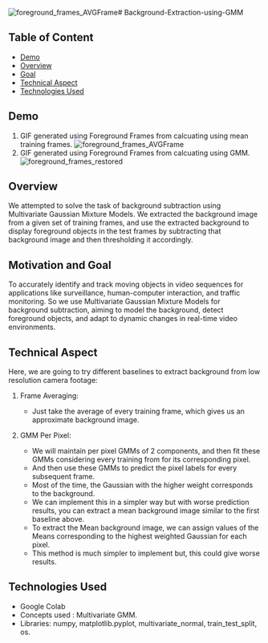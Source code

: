 ![foreground_frames_AVGFrame](https://github.com/Sagnick0907/Background-Extraction-using-GMM/assets/76872499/ce2d723f-3a36-4c23-8e0b-c28656a946e1)# Background-Extraction-using-GMM

## Table of Content
  * [Demo](#demo)
  * [Overview](#overview)
  * [Goal](#goal)
  * [Technical Aspect](#technical-aspect)
  * [Technologies Used](#technologies-used)

## Demo
1. GIF generated using Foreground Frames from calcuating using mean training frames.
![foreground_frames_AVGFrame](https://github.com/Sagnick0907/Background-Extraction-using-GMM/assets/76872499/0fa2d524-c73e-4332-ab07-1f723fbdbba2)
2.  GIF generated using Foreground Frames from calcuating using GMM.
![foreground_frames_restored](https://github.com/Sagnick0907/Background-Extraction-using-GMM/assets/76872499/ca7a448c-5cab-46ed-aed9-db417d5ade5c)
  
## Overview  
We attempted to solve the task of background subtraction using Multivariate Gaussian Mixture Models. We extracted the background image from a given set of training frames, and use the extracted background to display foreground objects in the test frames by subtracting that background image and then thresholding it accordingly.

## Motivation and Goal  
To accurately identify and track moving objects in video sequences for applications like surveillance, human-computer interaction, and traffic monitoring. So we use Multivariate Gaussian Mixture Models for background subtraction, aiming to model the background, detect foreground objects, and adapt to dynamic changes in real-time video environments.

## Technical Aspect  
Here, we are going to try different baselines to extract background from low resolution camera footage:  

1. Frame Averaging:  
    - Just take the average of every training frame, which gives us an approximate background image.
    
2. GMM Per Pixel:  
    - We will maintain per pixel GMMs of 2 components, and then fit these GMMs considering every training from for its corresponding pixel.
    - And then use these GMMs to predict the pixel labels for every subsequent frame.
    - Most of the time, the Gaussian with the higher weight corresponds to the background.
    - We can implement this in a simpler way but with worse prediction results, you can extract a mean background image similar to the first baseline above.
    - To extract the Mean background image, we can assign values of the Means corresponding to the highest weighted Gaussian for each pixel.
    - This method is much simpler to implement but, this could give worse results.

## Technologies Used
- Google Colab  
- Concepts used : Multivariate GMM.    
- Libraries: numpy, matplotlib.pyplot, multivariate_normal, train_test_split, os.
